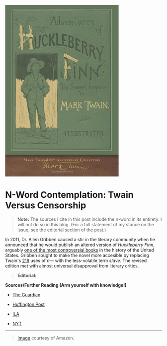![Huckleberry Finn Front Cover](https://github.com/MMOG77/01-My-Blog/blob/master/HuckFinner.png)

# N-Word Contemplation: Twain Versus Censorship
> **Note:** The sources I cite in this post include the n-word in its entirety. I will not do so in this blog. (For a full statement of my stance on the issue, see the editorial section of the post.)

In 2011, Dr. Allen Gribben caused a stir in the literary community when he announced that he would publish an altered version of *Huckleberry Finn*, arguably [one of the most controversial books](https://www.ila.org/initiatives/banned-books-week/books-challenged-or-banned-in-2016-by-ro) in the history of the United States. Gribben sought to make the novel more accesible by replacing Twain's [219](https://www.huffingtonpost.com/hetertqebu-walters/educate-dont-censure-the-_b_806601.html) uses of *n&mdash;* with the less-volatile term *slave*. The revised edition met with almost universal disapproval from literary critics.

> **Editorial:**

**Sources/Further Reading (Arm yourself with knowledge!)**

* [The Guardian](https://www.theguardian.com/books/2011/jan/05/huckleberry-finn-edition-censors-n-word)

* [Huffington Post](https://www.huffingtonpost.com/hetertqebu-walters/educate-dont-censure-the-_b_806601.html)

* [ILA](https://www.ila.org/initiatives/banned-books-week/books-challenged-or-banned-in-2016-by-ro)

* [NYT](https://www.nytimes.com/2011/01/07/books/07huck.html)

***
> [Image](https://www.amazon.com/Adventures-Huckleberry-Finn-Anniversary-Collection/dp/1948132818/ref=sr_1_3?ie=UTF8&qid=1539910099&sr=8-3&keywords=huckleberry+finn+by+mark+twain) courtesy of Amazon.
